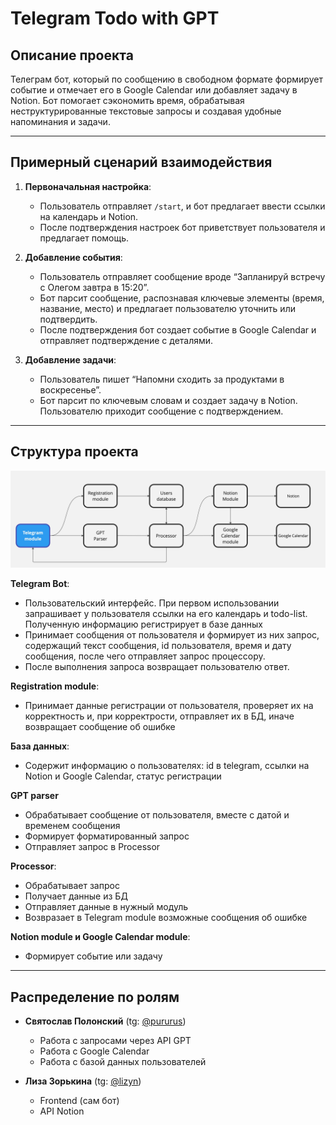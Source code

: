 # Telegram Todo with GPT

## Описание проекта

Телеграм бот, который по сообщению в свободном формате формирует событие и отмечает его в Google Calendar или добавляет задачу в Notion. Бот помогает сэкономить время, обрабатывая неструктурированные текстовые запросы и создавая удобные напоминания и задачи.

---

## Примерный сценарий взаимодействия

1. **Первоначальная настройка**:
   - Пользователь отправляет `/start`, и бот предлагает ввести ссылки на календарь и Notion.
   - После подтверждения настроек бот приветствует пользователя и предлагает помощь.

2. **Добавление события**:
   - Пользователь отправляет сообщение вроде “Запланируй встречу с Олегом завтра в 15:20”.
   - Бот парсит сообщение, распознавая ключевые элементы (время, название, место) и предлагает пользователю уточнить или подтвердить.
   - После подтверждения бот создает событие в Google Calendar и отправляет подтверждение с деталями.

3. **Добавление задачи**:
   - Пользователь пишет “Напомни сходить за продуктами в воскресенье”.
   - Бот парсит по ключевым словам и создает задачу в Notion. Пользователю приходит сообщение с подтверждением.

---

## Структура проекта

![image](https://github.com/pururus/telegram-todo-with-gpt/blob/main/Todo-with-gpt_structure.jpg)

**Telegram Bot**: 
   - Пользовательский интерфейс. При первом использовании запрашивает у пользователя ссылки на его календарь и todo-list. Полученную информацию регистрирует в базе данных
   - Принимает сообщения от пользователя и формирует из них запрос, содержащий текст сообщения, id пользователя, время и дату сообщения, после чего отправляет запрос процессору.
   - После выполнения запроса возвращает пользователю ответ.

**Registration module**:
   - Принимает данные регистрации от пользователя, проверяет их на корректность и, при корректрости, отправляет их в БД, иначе возвращает сообщение об ошибке

**База данных**:
   - Содержит информацию о пользователях: id в telegram, ссылки на Notion и Google Calendar, статус регистрации

**GPT parser**
   - Обрабатывает сообщение от пользователя, вместе с датой и временем сообщения
   - Формирует форматированный запрос
   - Отправляет запрос в Processor

**Processor**:
   - Обрабатывает запрос
   - Получает данные из БД
   - Отправляет данные в нужный модуль
   - Возвразает в Telegram module возможные сообщения об ошибке

**Notion module и Google Calendar module**:
   - Формирует событие или задачу

---

## Распределение по ролям

- **Святослав Полонский** (tg: [@pururus](https://t.me/pururus))
  - Работа с запросами через API GPT
  - Работа с Google Calendar
  - Работа с базой данных пользователей

- **Лиза Зорькина** (tg: [@lizyn](https://t.me/lizyn))
  - Frontend (сам бот)
  - API Notion
